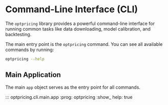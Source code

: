 # Command-Line Interface (CLI)

The `optpricing` library provides a powerful command-line interface for running common tasks like data downloading, model calibration, and backtesting.

The main entry point is the `optpricing` command. You can see all available commands by running:

```bash
optpricing --help
```

## Main Application

The main `app` object serves as the entry point for all commands.

::: optpricing.cli.main.app
    :prog: optpricing
    :show_        help: true
